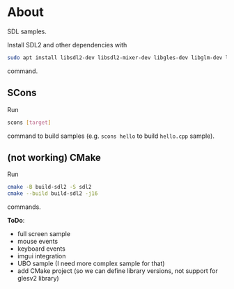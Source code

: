 # About

SDL samples.

Install SDL2 and other dependencies with

```bash
sudo apt install libsdl2-dev libsdl2-mixer-dev libgles-dev libglm-dev libfmt-dev libmagick++-dev
```

command.

## SCons

Run

```bash
scons [target]
```

command to build samples (e.g. `scons hello` to build `hello.cpp` sample).


## (not working) CMake

Run

```bash
cmake -B build-sdl2 -S sdl2
cmake --build build-sdl2 -j16
```

commands.




**ToDo**:
- full screen sample
- mouse events
- keyboard events
- imgui integration
- UBO sample (I need more complex sample for that)
- add CMake project (so we can define library versions, not support for glesv2 library)
